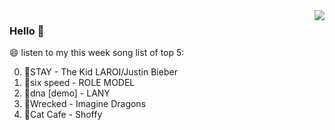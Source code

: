 <img align="right"  src="https://github-readme-stats.vercel.app/api/top-langs/?username=kvnZero" />

### Hello 👋

😄 listen to my this week song list of top 5:

0. 🌈STAY - The Kid LAROI/Justin Bieber
1. 🌈six speed - ROLE MODEL
2. 🌈dna [demo] - LANY
3. 🌈Wrecked - Imagine Dragons
4. 🌈Cat Cafe - Shoffy

